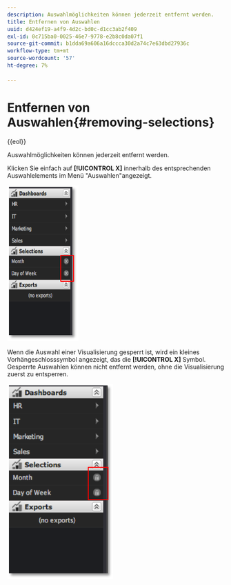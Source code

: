 ```yaml
---
description: Auswahlmöglichkeiten können jederzeit entfernt werden.
title: Entfernen von Auswahlen
uuid: d424ef19-a4f9-4d2c-bd0c-d1cc3ab2f409
exl-id: 0c715ba0-0025-46e7-9778-e2b8c0da07f1
source-git-commit: b1dda69a606a16dccca30d2a74c7e63dbd27936c
workflow-type: tm+mt
source-wordcount: '57'
ht-degree: 7%

---
```


# Entfernen von Auswahlen{#removing-selections}

{{eol}}

Auswahlmöglichkeiten können jederzeit entfernt werden.

Klicken Sie einfach auf **[!UICONTROL X]** innerhalb des entsprechenden Auswahlelements im Menü &quot;Auswahlen&quot;angezeigt.

![](assets/selection_remove.png)

Wenn die Auswahl einer Visualisierung gesperrt ist, wird ein kleines Vorhängeschlosssymbol angezeigt, das die **[!UICONTROL X]** Symbol. Gesperrte Auswahlen können nicht entfernt werden, ohne die Visualisierung zuerst zu entsperren.

![](assets/selection_remove_locked.png)
